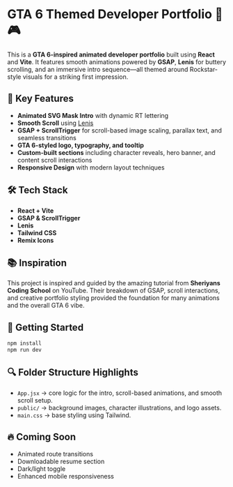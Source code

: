 # GTA 6 Themed Developer Portfolio 🚀🎮

This is a **GTA 6-inspired animated developer portfolio** built using **React** and **Vite**. It features smooth animations powered by **GSAP**, **Lenis** for buttery scrolling, and an immersive intro sequence—all themed around Rockstar-style visuals for a striking first impression.

## 🧠 Key Features

* **Animated SVG Mask Intro** with dynamic RT lettering
* **Smooth Scroll** using [Lenis](https://github.com/studio-freight/lenis)
* **GSAP + ScrollTrigger** for scroll-based image scaling, parallax text, and seamless transitions
* **GTA 6-styled logo, typography, and tooltip**
* **Custom-built sections** including character reveals, hero banner, and content scroll interactions
* **Responsive Design** with modern layout techniques

## 🛠️ Tech Stack

* **React + Vite**
* **GSAP & ScrollTrigger**
* **Lenis**
* **Tailwind CSS**
* **Remix Icons**

## 📚 Inspiration

This project is inspired and guided by the amazing tutorial from **Sheriyans Coding School** on YouTube. Their breakdown of GSAP, scroll interactions, and creative portfolio styling provided the foundation for many animations and the overall GTA 6 vibe.

## 🚀 Getting Started

```bash
npm install
npm run dev
```

## 🔍 Folder Structure Highlights

* `App.jsx` → core logic for the intro, scroll-based animations, and smooth scroll setup.
* `public/` → background images, character illustrations, and logo assets.
* `main.css` → base styling using Tailwind.

## 🔥 Coming Soon

* Animated route transitions
* Downloadable resume section
* Dark/light toggle
* Enhanced mobile responsiveness
